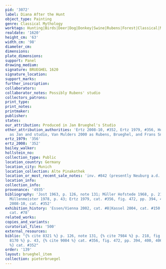 ```yaml
---
pid: '3072'
label: Diana After the Hunt
object_type: Painting
genre: Classical Mythology
worktags: Hunting|Birds|Deer|Dog|Donkey|Swine|Rubens|Forest|Classical|Mythological|Musical_instruments
realdate: '1620'
height_cm: '63'
width_cm: '98'
diameter_cm:
dimensions:
plate_dimensions:
support: Panel
drawing_medium:
signature: BRUEGHEL 1620
signature_location:
support_marks:
further_inscription:
collaborators:
collaborator_notes: Possibly Rubens' studio
collectors_patrons:
print_type:
print_notes:
printmaker:
publisher:
states:
our_attribution: Produced in Jan Brueghel's Studio
other_attribution_authorities: 'Ertz 2008-10, #352, Ertz 1979, #356, Honig database
  as Jan and studio, Van Mulders 2000 as Rubens, Brueghel, and Frans Snyders'
ertz_1979: '356'
ertz_2008: '352'
bailey_walker:
hollstein_no:
collection_type: Public
location_country: Germany
location_city: Munich
location_collection: Alte Pinakothek
location_or_most_recent_sale_notes: 'inv. #842 (presently Neuburg a.d. Donau, Staatsgalerie)'
location_info:
collection_info:
provenance: '4935'
bibliography: 'Jost 1963, p. 126, note 131; Müller Hofstede 1968, p. 218, fig. 12;
  Müllenmeister 1978, p. 43; Ertz 1979, cat. #356, fig. 472, pp. 394, 400, 406; Ertz
  2008-10, cat. #352'
exhibition_history: 'Essen/Vienna 2002, cat. #8|Kassel 2004, cat. #150|Munich 2013,
  cat. #78'
related_works:
copies_and_variants:
curatorial_files: '500'
external_resources:
biblio: "{% cite 8321 %} p. 126, note 131, {% cite 7984 %} p. 218, fig. 12, {% cite
  8170 %} p. 43, {% cite 9004 %} cat. #356, fig. 472, pp. 394, 400, 406, {% cite 8900
  %} cat. #352"
order: '139'
layout: brueghel_item
collection: pieterbruegel
---
```

